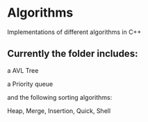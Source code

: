 # Algorithms
Implementations of different algorithms in C++

## Currently the folder includes:
a AVL Tree

a Priority queue

and the following sorting algorithms:

Heap, Merge, Insertion, Quick, Shell
